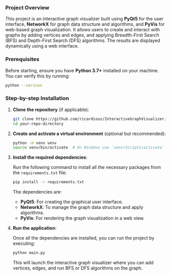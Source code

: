 ### Project Overview

This project is an interactive graph visualizer built using **PyQt5** for the user interface, **NetworkX** for graph data structure and algorithms, and **PyVis** for web-based graph visualization. It allows users to create and interact with graphs by adding vertices and edges, and applying Breadth-First Search (BFS) and Depth-First Search (DFS) algorithms. The results are displayed dynamically using a web interface.

### Prerequisites

Before starting, ensure you have **Python 3.7+** installed on your machine. You can verify this by running:

```bash
python --version
```

### Step-by-step Installation

1. **Clone the repository** (if applicable):

   ```bash
   git clone https://github.com/ricardious/InteractiveGraphVisualizer.git
   cd your-repo-directory
   ```

2. **Create and activate a virtual environment** (optional but recommended):

   ```bash
   python -m venv venv
   source venv/bin/activate  # On Windows use `venv\Scripts\activate`
   ```

3. **Install the required dependencies**:

   Run the following command to install all the necessary packages from the `requirements.txt` file:

   ```bash
   pip install -r requirements.txt
   ```

   The dependencies are:
   - **PyQt5**: For creating the graphical user interface.
   - **NetworkX**: To manage the graph data structure and apply algorithms.
   - **PyVis**: For rendering the graph visualization in a web view.

4. **Run the application**:

   Once all the dependencies are installed, you can run the project by executing:

   ```bash
   python main.py
   ```

   This will launch the interactive graph visualizer where you can add vertices, edges, and run BFS or DFS algorithms on the graph.
